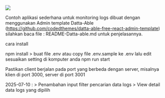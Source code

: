 ![](https://imgur.com/a/XPgX2Q2)

Contoh aplikasi sederhana untuk monitoring logs dibuat dengan menggunakan
Admin template Datta-Able (https://github.com/codedthemes/datta-able-free-react-admin-template) silahkan baca file : README-Datta-able.md untuk penjelasannya.

cara install 

npm install
    > buat file .env atau copy file .env.sample ke .env lalu edit sesuaikan setting di komputer anda 
npm run start

Pastikan client berjalan pada port yang berbeda dengan server, misalnya klien di port 3000, server di port 3001 

2025-07-10 : 
    > Penambahan input filter pencarian data logs
    > View detail data logs yang dipilih
